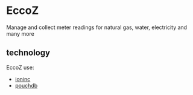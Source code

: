 # EccoZ

Manage and collect meter readings for natural gas, water, electricity and many more


## technology

EccoZ use:

* [ioninc]
* [pouchdb]


[ioninc]: http://ionicframework.com
[pouchdb]: http://pouchdb.com



